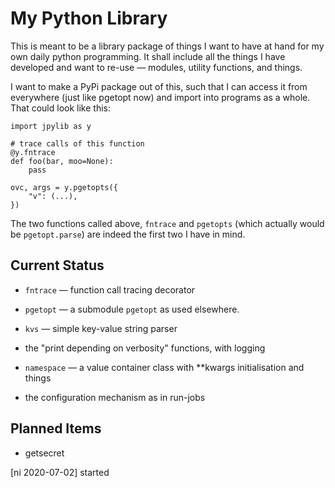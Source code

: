 My Python Library
=================

This is meant to be a library package of things I want to have at
hand for my own daily python programming. It shall include all the
things I have developed and want to re-use — modules, utility
functions, and things.

I want to make a PyPi package out of this, such that I can access it
from everywhere (just like pgetopt now) and import into programs as
a whole. That could look like this:

    import jpylib as y

    # trace calls of this function
    @y.fntrace
    def foo(bar, moo=None):
        pass

    ovc, args = y.pgetopts({
        "v": (...),
    })

The two functions called above, `fntrace` and `pgetopts` (which
actually would be `pgetopt.parse`) are indeed the first two I have
in mind.


Current Status
--------------

* `fntrace` — function call tracing decorator

* `pgetopt` — a submodule `pgetopt` as used elsewhere.

* `kvs` — simple key-value string parser

* the "print depending on verbosity" functions, with logging

* `namespace` — a value container class with **kwargs initialisation
  and things

* the configuration mechanism as in run-jobs


Planned Items
-------------

* getsecret


[ni 2020-07-02] started
